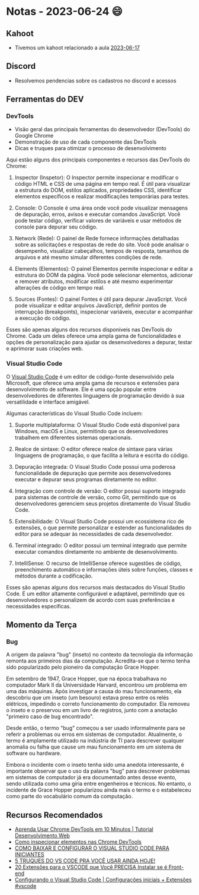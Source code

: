 # Notas - 2023-06-24 😄

## Kahoot
- Tivemos um kahoot relacionado a aula [2023-06-17](../2023-06-17)

## Discord
- Resolvemos pendencias sobre os cadastros no discord e acessos 

## Ferramentas do DEV

### DevTools

- Visão geral das principais ferramentas do desenvolvedor (DevTools) do Google Chrome
- Demonstração de uso de cada componente das DevTools
- Dicas e truques para otimizar o processo de desenvolvimento

Aqui estão alguns dos principais componentes e recursos das DevTools do Chrome:

1. Inspector (Inspetor): O Inspector permite inspecionar e modificar o código HTML e CSS de uma página em tempo real. É útil para visualizar a estrutura do DOM, estilos aplicados, propriedades CSS, identificar elementos específicos e realizar modificações temporárias para testes.

2. Console: O Console é uma área onde você pode visualizar mensagens de depuração, erros, avisos e executar comandos JavaScript. Você pode testar código, verificar valores de variáveis e usar métodos de console para depurar seu código.

3. Network (Rede): O painel de Rede fornece informações detalhadas sobre as solicitações e respostas de rede do site. Você pode analisar o desempenho, visualizar cabeçalhos, tempos de resposta, tamanhos de arquivos e até mesmo simular diferentes condições de rede.

4. Elements (Elementos): O painel Elementos permite inspecionar e editar a estrutura do DOM da página. Você pode selecionar elementos, adicionar e remover atributos, modificar estilos e até mesmo experimentar alterações de código em tempo real.

5. Sources (Fontes): O painel Fontes é útil para depurar JavaScript. Você pode visualizar e editar arquivos JavaScript, definir pontos de interrupção (breakpoints), inspecionar variáveis, executar e acompanhar a execução do código.
 
Esses são apenas alguns dos recursos disponíveis nas DevTools do Chrome. Cada um deles oferece uma ampla gama de funcionalidades e opções de personalização para ajudar os desenvolvedores a depurar, testar e aprimorar suas criações web.

### Visual Studio Code

O [Visual Studio Code](https://code.visualstudio.com/) é um editor de código-fonte desenvolvido pela Microsoft, que oferece uma ampla gama de recursos e extensões para desenvolvimento de software. Ele é uma opção popular entre desenvolvedores de diferentes linguagens de programação devido à sua versatilidade e interface amigável.

Algumas características do Visual Studio Code incluem:

1. Suporte multiplataforma: O Visual Studio Code está disponível para Windows, macOS e Linux, permitindo que os desenvolvedores trabalhem em diferentes sistemas operacionais.

2. Realce de sintaxe: O editor oferece realce de sintaxe para várias linguagens de programação, o que facilita a leitura e escrita do código.

3. Depuração integrada: O Visual Studio Code possui uma poderosa funcionalidade de depuração que permite aos desenvolvedores executar e depurar seus programas diretamente no editor.

4. Integração com controle de versão: O editor possui suporte integrado para sistemas de controle de versão, como Git, permitindo que os desenvolvedores gerenciem seus projetos diretamente do Visual Studio Code.

5. Extensibilidade: O Visual Studio Code possui um ecossistema rico de extensões, o que permite personalizar e estender as funcionalidades do editor para se adequar às necessidades de cada desenvolvedor.

6. Terminal integrado: O editor possui um terminal integrado que permite executar comandos diretamente no ambiente de desenvolvimento.

7. IntelliSense: O recurso de IntelliSense oferece sugestões de código, preenchimento automático e informações úteis sobre funções, classes e métodos durante a codificação.

Esses são apenas alguns dos recursos mais destacados do Visual Studio Code. É um editor altamente configurável e adaptável, permitindo que os desenvolvedores o personalizem de acordo com suas preferências e necessidades específicas.

## Momento da Terça

### Bug

A origem da palavra "bug" (inseto) no contexto da tecnologia da informação remonta aos primeiros dias da computação. Acredita-se que o termo tenha sido popularizado pelo pioneiro da computação Grace Hopper.

Em setembro de 1947, Grace Hopper, que na época trabalhava no computador Mark II da Universidade Harvard, encontrou um problema em uma das máquinas. Após investigar a causa do mau funcionamento, ela descobriu que um inseto (um besouro) estava preso entre os relés elétricos, impedindo o correto funcionamento do computador. Ela removeu o inseto e o preservou em um livro de registros, junto com a anotação "primeiro caso de bug encontrado".

Desde então, o termo "bug" começou a ser usado informalmente para se referir a problemas ou erros em sistemas de computador. Atualmente, o termo é amplamente utilizado na indústria de TI para descrever qualquer anomalia ou falha que cause um mau funcionamento em um sistema de software ou hardware.

Embora o incidente com o inseto tenha sido uma anedota interessante, é importante observar que o uso da palavra "bug" para descrever problemas em sistemas de computador já era documentado antes desse evento, sendo utilizada como uma gíria entre engenheiros e técnicos. No entanto, o incidente de Grace Hopper popularizou ainda mais o termo e o estabeleceu como parte do vocabulário comum da computação.

## Recursos Recomendados
- [Aprenda Usar Chrome DevTools em 10 Minutos | Tutorial Desenvolvimento Web](https://www.youtube.com/watch?v=2lBJVEYDwlM)
- [Como inspecionar elementos nas Chrome DevTools](https://www.youtube.com/watch?v=KMZKWCcTkm4)
- [COMO BAIXAR E CONFIGURAR O VISUAL STUDIO CODE PARA INICIANTES](https://www.youtube.com/watch?v=uxln1hT_Ev4)
- [5 TRUQUES DO VS CODE PRA VOCÊ USAR AINDA HOJE!](https://www.youtube.com/watch?v=qJ_M4W0u5rI)
- [20 Extensões para o VSCODE que Você PRECISA Instalar se é Front-end](https://www.youtube.com/watch?v=p1W-r2jUHPs)
- [Configurando o Visual Studio Code | Configurações iniciais + Extensões #vscode](https://www.youtube.com/watch?v=y24OsLK6rP8)
